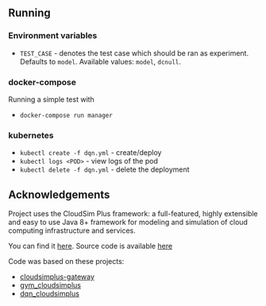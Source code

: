 ## Running

### Environment variables

* `TEST_CASE` - denotes the test case which should be ran as experiment.
  Defaults to `model`. Available values: `model`, `dcnull`.

### docker-compose

Running a simple test with 
* `docker-compose run manager`

### kubernetes

* `kubectl create -f dqn.yml` - create/deploy
* `kubectl logs <POD>` - view logs of the pod
* `kubectl delete -f dqn.yml` - delete the deployment

## Acknowledgements

Project uses the CloudSim Plus framework: a full-featured, highly extensible and easy to use Java 8+ framework for
modeling and simulation of cloud computing infrastructure and services.

You can find it [here](http://cloudsimplus.org/). Source code is available [here](https://github.com/manoelcampos/cloudsim-plus)

Code was based on these projects:
* [cloudsimplus-gateway](https://github.com/pkoperek/cloudsimplus-gateway)
* [gym_cloudsimplus](https://github.com/pkoperek/gym_cloudsimplus)
* [dqn_cloudsimplus](https://github.com/pkoperek/dqn_cloudsimplus)
